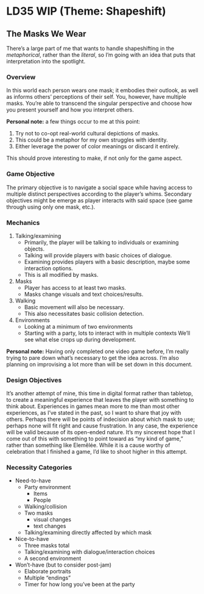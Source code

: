 # LD35 WIP (Theme: Shapeshift)
## The Masks We Wear
There’s a large part of me that wants to handle shapeshifting in the _metaphorical_, rather than the _literal_, so I’m going with an idea that puts that interpretation into the spotlight. 

### Overview
In this world each person wears one mask; it embodies their outlook, as well as informs others’ perceptions of their self. You, however, have multiple masks. You’re able to transcend the singular perspective and choose how you present yourself and how you interpret others. 

**Personal note:** a few things occur to me at this point:

1. Try not to co-opt real-world cultural depictions of masks.
2. This could be a metaphor for my own struggles with identity.
3. Either leverage the power of color meanings or discard it entirely.

This should prove interesting to make, if not only for the game aspect.

### Game Objective
The primary objective is to navigate a social space while having access to multiple distinct perspectives according to the player’s whims. Secondary objectives might be emerge as player interacts with said space (see game through using only one mask, etc.).

### Mechanics
1. Talking/examining
	- Primarily, the player will be talking to individuals or examining objects. 
	- Talking will provide players with basic choices of dialogue.
	- Examining provides players with a basic description, maybe some interaction options.
	- This is all modified by masks.
2. Masks
	- Player has access to at least two masks.
	- Masks change visuals and text choices/results.
3. Walking
	- Basic movement will also be necessary.
	- This also necessitates basic collision detection.
4. Environments
	- Looking at a minimum of two environments
	- Starting with a party, lots to interact with in multiple contexts
We’ll see what else crops up during development.

**Personal note:** Having only completed one video game before, I’m really trying to pare down what’s necessary to get the idea across. I’m also planning on improvising a lot more than will be set down in this document.

### Design Objectives
It’s another attempt of mine, this time in digital format rather than tabletop, to create a meaningful experience that leaves the player with something to think about. Experiences in games mean more to me than most other experiences, as I’ve stated in the past, so I want to share that joy with others. Perhaps there will be points of indecision about which mask to use; perhaps none will fit right and cause frustration. 
In any case, the experience will be valid because of its open-ended nature. It’s my sincerest hope that I come out of this with something to point toward as “my kind of game,” rather than something like Elemêlée. While it is a cause worthy of celebration that I finished a game, I’d like to shoot higher in this attempt.

### Necessity Categories
- Need-to-have
	- Party environment
		- Items
		- People
	- Walking/collision
	- Two masks
		- visual changes
		- text changes
	- Talking/examining directly affected by which mask
- Nice-to-have
	- Three masks total
	- Talking/examining with dialogue/interaction choices
	- A second environment
- Won’t-have (but to consider post-jam)
	- Elaborate portraits
	- Multiple “endings”
	- Timer for how long you’ve been at the party